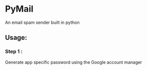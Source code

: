 # PyMail
An email spam sender built in python
## Usage:
### Step 1 :
Generate app specific password using the Google account manager
#
<!--stackedit_data:
eyJoaXN0b3J5IjpbODY3OTE3OTY4XX0=
-->